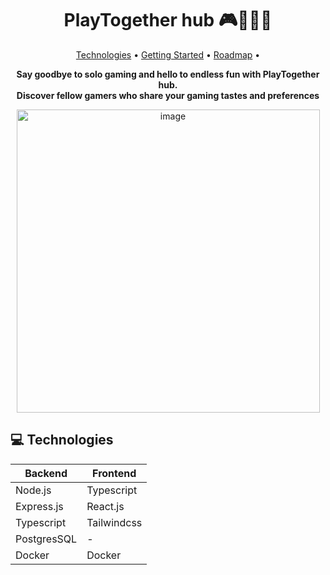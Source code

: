 <h1 align="center" style="font-weight: bold;">PlayTogether hub 🎮🧑‍🤝‍🧑</h1>

<p align="center">
 <a href="#technologies">Technologies</a> • 
 <a href="#started">Getting Started</a> • 
 <a href="#future">Roadmap</a> •
</p>

<p align="center">
    <b>Say goodbye to solo gaming and hello to endless fun with PlayTogether hub.<br> Discover fellow gamers who share your gaming tastes and preferences</b>
</p>

<p align="center">
  <img width="485" alt="image" src="https://github.com/guirlviana/helpinvestor/assets/65058505/b97911dd-1603-41d9-8938-d52cfd5258bd">
</p>

<h2 id="technologies">💻 Technologies</h2>

| Backend    | Frontend |
| -------- | ------- |
| Node.js  | Typescript    |
| Express.js | React.js     |
| Typescript    | Tailwindcss    |
| PostgresSQL | - |
| Docker | Docker
